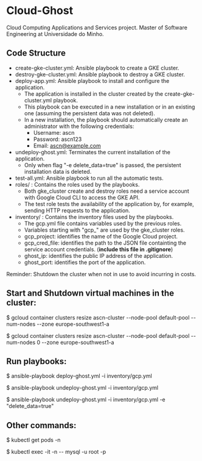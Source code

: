 # Cloud-Ghost

Cloud Computing Applications and Services project. Master of Software Engineering at Universidade do Minho.

## Code Structure

- create-gke-cluster.yml: Ansible playbook to create a GKE cluster.
- destroy-gke-cluster.yml: Ansible playbook to destroy a GKE cluster.
- deploy-app.yml: Ansible playbook to install and configure the application.
  - The application is installed in the cluster created by the create-gke-cluster.yml playbook.
  - This playbook can be executed in a new installation or in an existing one (assuming the persistent data was not deleted).
  - In a new installation, the playbook should automatically create an administrator with the following credentials:
    - Username: ascn
    - Password: ascn123
    - Email: ascn@example.com
- undeploy-ghost.yml: Terminates the current installation of the application.
  - Only when flag "-e delete_data=true" is passed, the persistent installation data is deleted.
- test-all.yml: Ansible playbook to run all the automatic tests.
- roles/ : Contains the roles used by the playbooks.
  - Both gke_cluster create and destroy roles need a service account with Google Cloud CLI to access the GKE API.
  - The test role tests the availability of the application by, for example, sending HTTP requests to the application.
- inventory/ : Contains the inventory files used by the playbooks.
  - The gcp.yml file contains variables used by the previous roles.
  - Variables starting with "gcp\_" are used by the gke_cluster roles.
  - gcp_project: identifies the name of the Google Cloud project.
  - gcp_cred_file: identifies the path to the JSON file containting the service account credentials. (**include this file in .gitignore**)
  - ghost_ip: identifies the public IP address of the application.
  - ghost_port: identifies the port of the application.

Reminder: Shutdown the cluster when not in use to avoid incurring in costs.

## Start and Shutdown virtual machines in the cluster:

$ gcloud container clusters resize ascn-cluster --node-pool default-pool --num-nodes <n> --zone europe-southwest1-a

$ gcloud container clusters resize ascn-cluster --node-pool default-pool --num-nodes 0 --zone europe-southwest1-a


## Run playbooks:
$ ansible-playbook deploy-ghost.yml -i inventory/gcp.yml

$ ansible-playbook undeploy-ghost.yml -i inventory/gcp.yml

$ ansible-playbook undeploy-ghost.yml -i inventory/gcp.yml -e "delete_data=true"

## Other commands:
$ kubectl get pods -n <namespace>

$ kubectl exec -it <pod-name> -n <namespace> -- mysql -u root -p
